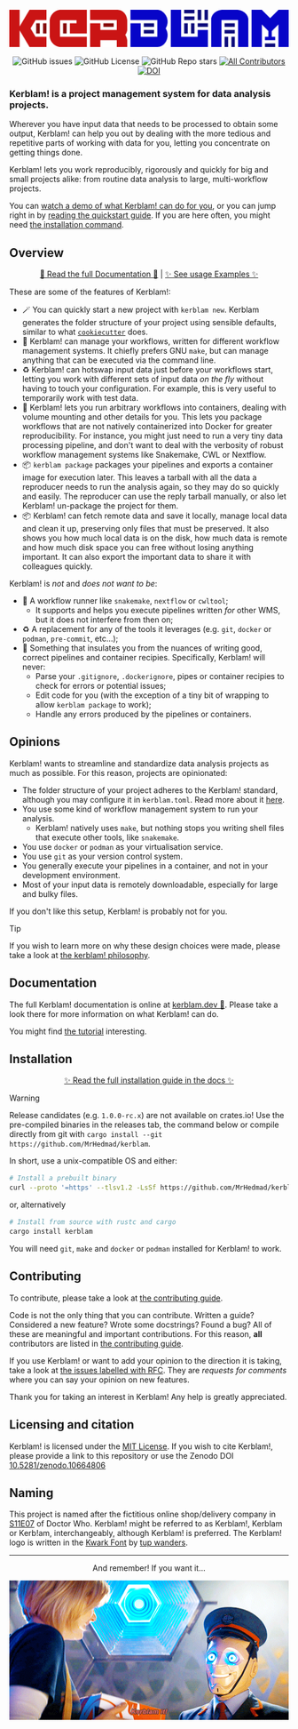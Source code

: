 [![If you want it, Kerblam it!](https://raw.githubusercontent.com/MrHedmad/kerblam/main/docs/images/logo.png)](https://kerblam.dev/)
<div align="center">

![GitHub issues](https://img.shields.io/github/issues/MrHedmad/kerblam?style=flat-square&color=blue)
![GitHub License](https://img.shields.io/github/license/MrHedmad/kerblam?style=flat-square)
![GitHub Repo stars](https://img.shields.io/github/stars/MrHedmad/kerblam?style=flat-square&color=yellow)
[![All Contributors](https://img.shields.io/github/all-contributors/MrHedmad/kerblam?color=ee8449&style=flat-square)](CONTRIBUTING.md)
[![DOI](https://zenodo.org/badge/720446939.svg?style=flat-square)](https://zenodo.org/doi/10.5281/zenodo.10664806)

</div>

### Kerblam! is a **project management system** for data analysis projects.

Wherever you have input data that needs to be processed to obtain some output,
Kerblam! can help you out by dealing with the more tedious and repetitive parts
of working with data for you, letting you concentrate on getting things done.

Kerblam! lets you work reproducibly, rigorously and quickly for big and small
projects alike: from routine data analysis to large, multi-workflow projects. 

You can [watch a demo of what Kerblam! can do for you](https://asciinema.org/a/641448),
or you can jump right in by [reading the quickstart guide](https://kerblam.dev/quickstart.html).
If you are here often, you might need [the installation command](https://kerblam.dev/install.html).

## Overview

<div align="center">

[🚀 Read the full Documentation 🚀](https://kerblam.dev)
|
[✨ See usage Examples ✨](https://github.com/MrHedmad/kerblam-examples)

</div>

These are some of the features of Kerblam!:
- :magic_wand: You can quickly start a new project with `kerblam new`.
  Kerblam generates the folder structure of your project using sensible defaults,
  similar to what [`cookiecutter`](https://github.com/cookiecutter/cookiecutter) does.
- :rocket: Kerblam! can manage your workflows, written for different
  workflow management systems. It chiefly prefers GNU `make`, but can manage
  anything that can be executed via the command line.
- :recycle: Kerblam! can hotswap input data just before your workflows start,
  letting you work with different sets of input data *on the fly*
  without having to touch your configuration.
  For example, this is very useful to temporarily work with test data.
- :gift: Kerblam! lets you run arbitrary workflows into containers, dealing
  with volume mounting and other details for you.
  This lets you package workflows that are not natively containerized
  into Docker for greater reproducibility.
  For instance, you might just need to run a very tiny data processing pipeline,
  and don't want to deal with the verbosity of robust workflow management
  systems like Snakemake, CWL or Nextflow.
- :package: `kerblam package` packages your pipelines and exports a container
  image for execution later. This leaves a tarball with all the data a
  reproducer needs to run the analysis again, so they may do so quickly and
  easily. The reproducer can use the reply tarball manually, or also let Kerblam!
  un-package the project for them.
- :package: Kerblam! can fetch remote data and save it locally, manage
  local data and clean it up, preserving only files that must be preserved.
  It also shows you how much local data is on the disk, how much data is remote and
  how much disk space you can free without losing anything important.
  It can also export the important data to share it with colleagues quickly.

Kerblam! is *not* and *does not want to be*:
- :non-potable_water: A workflow runner like `snakemake`, `nextflow` or `cwltool`;
  - It supports and helps you execute pipelines written *for* other WMS, but
    it does not interfere from then on;
- :recycle: A replacement for any of the tools it leverages (e.g. `git`, `docker` or `podman`,
  `pre-commit`, etc...);
- :mag_right: Something that insulates you from the nuances of writing good, correct
  pipelines and container recipies.
  Specifically, Kerblam! will never:
  - Parse your `.gitignore`, `.dockerignore`, pipes or container recipies to check
    for errors or potential issues;
  - Edit code for you (with the exception of a tiny bit of wrapping to allow
    `kerblam package` to work);
  - Handle any errors produced by the pipelines or containers.

## Opinions
Kerblam! wants to streamline and standardize data analysis projects as much as
possible. For this reason, projects are opinionated:
- The folder structure of your project adheres to the Kerblam! standard,
  although you may configure it in `kerblam.toml`.
  Read more about it [here](https://kerblam.dev/quickstart.md).
- You use some kind of workflow management system to run your analysis.
  - Kerblam! natively uses `make`, but nothing stops you writing
    shell files that execute other tools, like `snakemake`.
- You use `docker` or `podman` as your virtualisation service.
- You use `git` as your version control system.
- You generally execute your pipelines in a container, and not in your development
  environment.
- Most of your input data is remotely downloadable, especially for large and
  bulky files.

If you don't like this setup, Kerblam! is probably not for you.

> [!TIP]
> If you wish to learn more on why these design choices were made, please
> take a look at [the kerblam! philosophy](html://kerblam.dev/philosophy.html).

## Documentation
The full Kerblam! documentation is online at [kerblam.dev 🚀](https://kerblam.dev).
Please take a look there for more information on what Kerblam! can do.

You might find [the tutorial](https://kerblam.dev/quickstart.html) interesting.

## Installation

<div align="center">

[✨ Read the full installation guide in the docs ✨](https://kerblam.dev/install.html)

</div>

> [!WARNING]
> Release candidates (e.g. `1.0.0-rc.x`) are not available on crates.io! Use the pre-compiled
> binaries in the releases tab, the command below or compile directly from git with
> `cargo install --git https://github.com/MrHedmad/kerblam`.

In short, use a unix-compatible OS and either: 
```bash
# Install a prebuilt binary
curl --proto '=https' --tlsv1.2 -LsSf https://github.com/MrHedmad/kerblam/releases/latest/download/kerblam-installer.sh | sh
```
or, alternatively
```bash
# Install from source with rustc and cargo
cargo install kerblam
```
You will need `git`, `make` and `docker` or `podman` installed for Kerblam! to work.

## Contributing
To contribute, please take a look at [the contributing guide](CONTRIBUTING.md).

Code is not the only thing that you can contribute.
Written a guide? Considered a new feature? Wrote some docstrings? Found a bug?
All of these are meaningful and important contributions.
For this reason, **all** contributors are listed in [the contributing guide](CONTRIBUTING.md).

If you use Kerblam! or want to add your opinion to the direction it is taking,
take a look at [the issues labelled with RFC](https://github.com/MrHedmad/kerblam/issues?q=is%3Aissue+is%3Aopen+label%3ARFC).
They are *requests for comments* where you can say your opinion on new features.

Thank you for taking an interest in Kerblam! Any help is greatly appreciated.

## Licensing and citation
Kerblam! is licensed under the [MIT License](https://github.com/MrHedmad/kerblam/blob/main/LICENSE).
If you wish to cite Kerblam!, please provide a link to this repository or use
the Zenodo DOI [10.5281/zenodo.10664806](https://zenodo.org/doi/10.5281/zenodo.10664806)

## Naming
This project is named after the fictitious online shop/delivery company in
[S11E07](https://en.wikipedia.org/wiki/Kerblam!) of Doctor Who.
Kerblam! might be referred to as Kerblam!, Kerblam or Kerb!am, interchangeably, although Kerblam! is preferred.
The Kerblam! logo is written in the [Kwark Font](https://www.1001fonts.com/kwark-font.html)
by [tup wanders](https://www.1001fonts.com/users/tup/).

---

<div align="center">

And remember! If you want it...

![Kerblam it!](docs/images/kerblam_it.gif)

</div>
